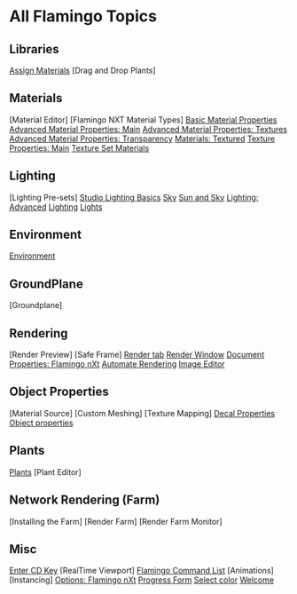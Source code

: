 ---
---

# All Flamingo Topics

## Libraries
 [Assign Materials](materials-tab.html)
 [Drag and Drop Plants]

## Materials
 [Material Editor]
 [Flamingo NXT Material Types]
 [Basic Material Properties](simple-material-properties.html) 
 [Advanced Material Properties: Main](advanced-material-properties-main.html) 
 [Advanced Material Properties: Textures](advanced-material-properties-textures.html) 
 [Advanced Material Properties: Transparency](advanced-material-properties-transparency.html) 
 [Materials: Textured](texture-properties-main.html) 
 [Texture Properties: Main](texture-properties-main.html) 
 [Texture Set Materials](texture-set-materials.html) 

## Lighting
 [Lighting Pre-sets]
 [Studio Lighting Basics](studio-lighting-basics.html) 
 [Sky](sun-and-sky-tabs.html) 
 [Sun and Sky](sun-and-sky-tabs.html) 
 [Lighting: Advanced](lighting-advanced-tab.html) 
 [Lighting](lighting-tab.html) 
 [Lights](lights-tab.html) 

## Environment
 [Environment](environment-tab.html)

## GroundPlane
 [Groundplane]

## Rendering
 [Render Preview]
 [Safe Frame]
 [Render tab](render-tab.html) 
 [Render Window](render-window.html) 
 [Document Properties: Flamingo nXt](documentproperties-flamingo.html) 
 [Automate Rendering](automate-rendering.html) 
 [Image Editor](image-editor.html) 

## Object Properties
 [Material Source]
 [Custom Meshing]
 [Texture Mapping]
 [Decal Properties](properties-decal.html) 
 [Object properties](properties-object.html) 

## Plants
 [Plants](plants.html)
 [Plant Editor]

## Network Rendering (Farm)
 [Installing the Farm]
 [Render Farm]
 [Render Farm Monitor]

## Misc
 [Enter CD Key](enter-cd-key.html)
 [RealTime Viewport] 
 [Flamingo Command List](flamingo-command-list.html) 
 [Animations]
 [Instancing]
 [Options: Flamingo nXt](options-flamingo.html) 
 [Progress Form](progress-form.html) 
 [Select color](select-color.html) 
 [Welcome](welcome.html) 

 
